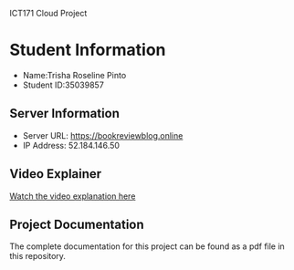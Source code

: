 ICT171 Cloud Project

# Student Information
- Name:Trisha Roseline Pinto
- Student ID:35039857

## Server Information
- Server URL: https://bookreviewblog.online
- IP Address: 52.184.146.50

## Video Explainer
[Watch the video explanation here](YOUR_VIDEO_LINK)

## Project Documentation
The complete documentation for this project can be found as a pdf file in this repository.

